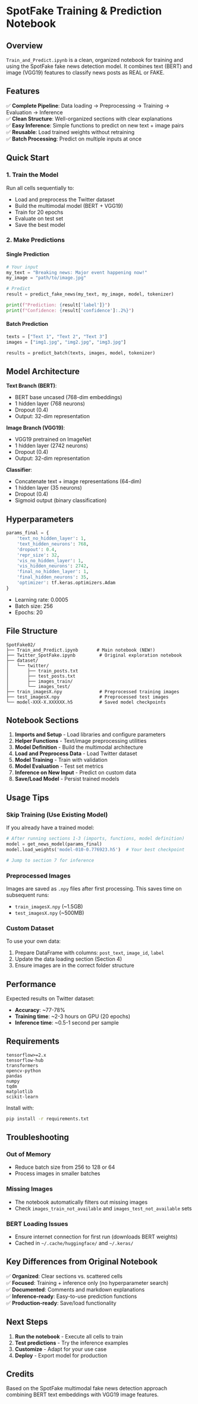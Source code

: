 # SpotFake Training & Prediction Notebook

## Overview

`Train_and_Predict.ipynb` is a clean, organized notebook for training and using the SpotFake fake news detection model. It combines text (BERT) and image (VGG19) features to classify news posts as REAL or FAKE.

## Features

✅ **Complete Pipeline**: Data loading → Preprocessing → Training → Evaluation → Inference  
✅ **Clean Structure**: Well-organized sections with clear explanations  
✅ **Easy Inference**: Simple functions to predict on new text + image pairs  
✅ **Reusable**: Load trained weights without retraining  
✅ **Batch Processing**: Predict on multiple inputs at once

## Quick Start

### 1. Train the Model

Run all cells sequentially to:
- Load and preprocess the Twitter dataset
- Build the multimodal model (BERT + VGG19)
- Train for 20 epochs
- Evaluate on test set
- Save the best model

### 2. Make Predictions

#### Single Prediction

```python
# Your input
my_text = "Breaking news: Major event happening now!"
my_image = "path/to/image.jpg"

# Predict
result = predict_fake_news(my_text, my_image, model, tokenizer)

print(f"Prediction: {result['label']}")
print(f"Confidence: {result['confidence']:.2%}")
```

#### Batch Prediction

```python
texts = ["Text 1", "Text 2", "Text 3"]
images = ["img1.jpg", "img2.jpg", "img3.jpg"]

results = predict_batch(texts, images, model, tokenizer)
```

## Model Architecture

**Text Branch (BERT)**:
- BERT base uncased (768-dim embeddings)
- 1 hidden layer (768 neurons)
- Dropout (0.4)
- Output: 32-dim representation

**Image Branch (VGG19)**:
- VGG19 pretrained on ImageNet
- 1 hidden layer (2742 neurons)
- Dropout (0.4)
- Output: 32-dim representation

**Classifier**:
- Concatenate text + image representations (64-dim)
- 1 hidden layer (35 neurons)
- Dropout (0.4)
- Sigmoid output (binary classification)

## Hyperparameters

```python
params_final = {
    'text_no_hidden_layer': 1,
    'text_hidden_neurons': 768,
    'dropout': 0.4,
    'repr_size': 32,
    'vis_no_hidden_layer': 1,
    'vis_hidden_neurons': 2742,
    'final_no_hidden_layer': 1,
    'final_hidden_neurons': 35,
    'optimizer': tf.keras.optimizers.Adam
}
```

- Learning rate: 0.0005
- Batch size: 256
- Epochs: 20

## File Structure

```
SpotFake02/
├── Train_and_Predict.ipynb       # Main notebook (NEW!)
├── Twitter_SpotFake.ipynb         # Original exploration notebook
├── dataset/
│   └── twitter/
│       ├── train_posts.txt
│       ├── test_posts.txt
│       ├── images_train/
│       └── images_test/
├── train_imagesX.npy              # Preprocessed training images
├── test_imagesX.npy               # Preprocessed test images
└── model-XXX-X.XXXXXX.h5          # Saved model checkpoints
```

## Notebook Sections

1. **Imports and Setup** - Load libraries and configure parameters
2. **Helper Functions** - Text/image preprocessing utilities
3. **Model Definition** - Build the multimodal architecture
4. **Load and Preprocess Data** - Load Twitter dataset
5. **Model Training** - Train with validation
6. **Model Evaluation** - Test set metrics
7. **Inference on New Input** - Predict on custom data
8. **Save/Load Model** - Persist trained models

## Usage Tips

### Skip Training (Use Existing Model)

If you already have a trained model:

```python
# After running sections 1-3 (imports, functions, model definition)
model = get_news_model(params_final)
model.load_weights('model-010-0.776923.h5')  # Your best checkpoint

# Jump to section 7 for inference
```

### Preprocessed Images

Images are saved as `.npy` files after first processing. This saves time on subsequent runs:
- `train_imagesX.npy` (~1.5GB)
- `test_imagesX.npy` (~500MB)

### Custom Dataset

To use your own data:

1. Prepare DataFrame with columns: `post_text`, `image_id`, `label`
2. Update the data loading section (Section 4)
3. Ensure images are in the correct folder structure

## Performance

Expected results on Twitter dataset:
- **Accuracy**: ~77-78%
- **Training time**: ~2-3 hours on GPU (20 epochs)
- **Inference time**: ~0.5-1 second per sample

## Requirements

```
tensorflow>=2.x
tensorflow-hub
transformers
opencv-python
pandas
numpy
tqdm
matplotlib
scikit-learn
```

Install with:
```bash
pip install -r requirements.txt
```

## Troubleshooting

### Out of Memory
- Reduce batch size from 256 to 128 or 64
- Process images in smaller batches

### Missing Images
- The notebook automatically filters out missing images
- Check `images_train_not_available` and `images_test_not_available` sets

### BERT Loading Issues
- Ensure internet connection for first run (downloads BERT weights)
- Cached in `~/.cache/huggingface/` and `~/.keras/`

## Key Differences from Original Notebook

✅ **Organized**: Clear sections vs. scattered cells  
✅ **Focused**: Training + inference only (no hyperparameter search)  
✅ **Documented**: Comments and markdown explanations  
✅ **Inference-ready**: Easy-to-use prediction functions  
✅ **Production-ready**: Save/load functionality

## Next Steps

1. **Run the notebook** - Execute all cells to train
2. **Test predictions** - Try the inference examples
3. **Customize** - Adapt for your use case
4. **Deploy** - Export model for production

## Credits

Based on the SpotFake multimodal fake news detection approach combining BERT text embeddings with VGG19 image features.
